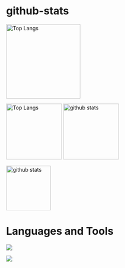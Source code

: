 # github-stats
 <img alt="Top Langs" height="200px" src="http://github-profile-summary-cards.vercel.app/api/cards/profile-details?username=tomitahisaki&theme=default" />
<p align="left"> 
  <img alt="Top Langs" height="150px" src="https://github-readme-stats.vercel.app/api?username=tomitahisaki&count_private=true&show_icons=true&theme=onedark" />
  <img alt="github stats" height="150px" src="https://github-readme-stats.vercel.app/api/top-langs/?username=tomitahisaki&layout=compact&show_icons=true&theme=onedark" />
</p>
 <img alt="github stats" height="120px" src="https://github-profile-trophy.vercel.app/?username=tomitahisaki&theme=onedark" />

 # Languages and Tools
  <p align="left">
  <a href="https://skillicons.dev">
    <img src="https://skillicons.dev/icons?i=html,css,jquery,js,ts,react,ruby,php,rails,git,github,docker,heroku,aws,linux" />
  </a>
</p>
  <p align="left">
  <a href="https://skillicons.dev">
    <img src="https://skillicons.dev/icons?i=vscode,tailwind,codepen,discord,figma,postman,raspberrypi" />
  </a>
</p>
